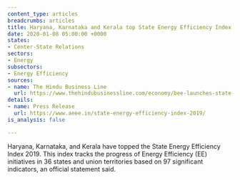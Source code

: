 ```yaml
---
content_type: articles
breadcrumbs: articles
title: Haryana, Karnataka and Kerala top State Energy Efficiency Index 2019
date: 2020-01-08 05:00:00 +0000
states:
- Center-State Relations
sectors:
- Energy
subsectors:
- Energy Efficiency
sources:
- name: The Hindu Business Line
  url: https://www.thehindubusinessline.com/economy/bee-launches-state-energy-efficiency-index-2019/article30533640.ece
details:
- name: Press Release
  url: https://www.aeee.in/state-energy-efficiency-index-2019/
is_analysis: false

---
```

Haryana, Karnataka, and Kerala have topped the State Energy Efficiency Index 2019. This index tracks the progress of Energy Efficiency (EE) initiatives in 36 states and union territories based on 97 significant indicators, an official statement said.